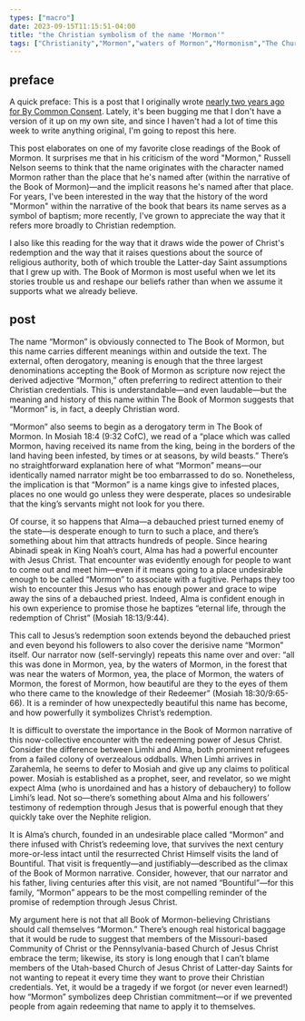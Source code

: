 ```yaml
---
types: ["macro"]
date: 2023-09-15T11:15:51-04:00
title: "the Christian symbolism of the name 'Mormon'"
tags: ["Christianity","Mormon","waters of Mormon","Mormonism","The Church of Jesus Christ of Latter-day Saints","Alma","Limhi","Mosiah","Book of Mormon","redemption"]
---
```


## preface

A quick preface: This is a post that I originally wrote [nearly two years ago for By Common Consent](https://bycommonconsent.com/2021/10/18/mormon-is-deeply-christian/). Lately, it's been bugging me that I don't have a version of it up on my own site, and since I haven't had a lot of time this week to write anything original, I'm going to repost this here. 

This post elaborates on one of my favorite close readings of the Book of Mormon. It surprises me that in his criticism of the word "Mormon," Russell Nelson seems to think that the name originates with the character named Mormon rather than the place that he's named after (within the narrative of the Book of Mormon)—and the implicit reasons he's named after that place. For years, I've been interested in the way that the history of the word "Mormon" within the narrative of the book that bears its name serves as a symbol of baptism; more recently, I've grown to appreciate the way that it refers more broadly to Christian redemption.
 
 I also like this reading for the way that it draws wide the power of Christ's redemption and the way that it raises questions about the source of religious authority, both of which trouble the Latter-day Saint assumptions that I grew up with. The Book of Mormon is most useful when we let its stories trouble us and reshape our beliefs rather than when we assume it supports what we already believe.

## post

The name “Mormon” is obviously connected to The Book of Mormon, but this name carries different meanings within and outside the text. The external, often derogatory, meaning is enough that the three largest denominations accepting the Book of Mormon as scripture now reject the derived adjective “Mormon,” often preferring to redirect attention to their Christian credentials. This is understandable—and even laudable—but the meaning and history of this name within The Book of Mormon suggests that “Mormon” is, in fact, a deeply Christian word.

“Mormon” also seems to begin as a derogatory term in The Book of Mormon. In Mosiah 18:4 (9:32 CofC), we read of a “place which was called Mormon, having received its name from the king, being in the borders of the land having been infested, by times or at seasons, by wild beasts.” There’s no straightforward explanation here of what “Mormon” means—our identically named narrator might be too embarrassed to do so. Nonetheless, the implication is that “Mormon” is a name kings give to infested places, places no one would go unless they were desperate, places so undesirable that the king’s servants might not look for you there.

Of course, it so happens that Alma—a debauched priest turned enemy of the state—is desperate enough to turn to such a place, and there’s something about him that attracts hundreds of people. Since hearing Abinadi speak in King Noah’s court, Alma has had a powerful encounter with Jesus Christ. That encounter was evidently enough for people to want to come out and meet him—even if it means going to a place undesirable enough to be called “Mormon” to associate with a fugitive. Perhaps they too wish to encounter this Jesus who has enough power and grace to wipe away the sins of a debauched priest. Indeed, Alma is confident enough in his own experience to promise those he baptizes “eternal life, through the redemption of Christ” (Mosiah 18:13/9:44).

This call to Jesus’s redemption soon extends beyond the debauched priest and even beyond his followers to also cover the derisive name “Mormon” itself. Our narrator now (self-servingly) repeats this name over and over: “all this was done in Mormon, yea, by the waters of Mormon, in the forest that was near the waters of Mormon, yea, the place of Mormon, the waters of Mormon, the forest of Mormon, how beautiful are they to the eyes of them who there came to the knowledge of their Redeemer” (Mosiah 18:30/9:65-66). It is a reminder of how unexpectedly beautiful this name has become, and how powerfully it symbolizes Christ’s redemption.

It is difficult to overstate the importance in the Book of Mormon narrative of this now-collective encounter with the redeeming power of Jesus Christ. Consider the difference between Limhi and Alma, both prominent refugees from a failed colony of overzealous oddballs. When Limhi arrives in Zarahemla, he seems to defer to Mosiah and give up any claims to political power. Mosiah is established as a prophet, seer, and revelator, so we might expect Alma (who is unordained and has a history of debauchery) to follow Limhi’s lead. Not so—there’s something about Alma and his followers’ testimony of redemption through Jesus that is powerful enough that they quickly take over the Nephite religion.

It is Alma’s church, founded in an undesirable place called “Mormon” and there infused with Christ’s redeeming love, that survives the next century more-or-less intact until the resurrected Christ Himself visits the land of Bountiful. That visit is frequently—and justifiably—described as the climax of the Book of Mormon narrative. Consider, however, that our narrator and his father, living centuries after this visit, are not named “Bountiful”—for this family, “Mormon” appears to be the most compelling reminder of the promise of redemption through Jesus Christ.

My argument here is not that all Book of Mormon-believing Christians should call themselves “Mormon.” There’s enough real historical baggage that it would be rude to suggest that members of the Missouri-based Community of Christ or the Pennsylvania-based Church of Jesus Christ embrace the term; likewise, its story is long enough that I can’t blame members of the Utah-based Church of Jesus Christ of Latter-day Saints for not wanting to repeat it every time they want to prove their Christian credentials. Yet, it would be a tragedy if we forgot (or never even learned!) how “Mormon” symbolizes deep Christian commitment—or if we prevented people from again redeeming that name to apply it to themselves.
